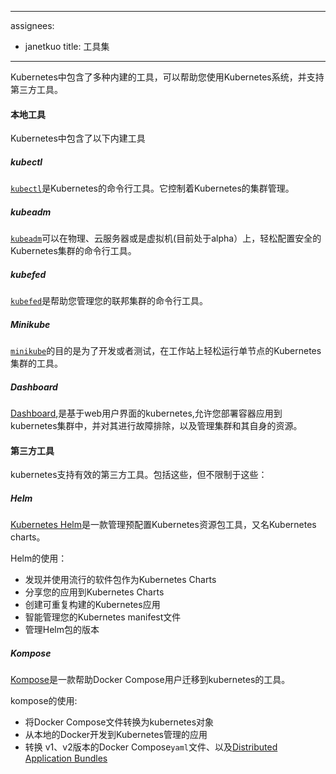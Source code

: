 <!--
---
assignees:
- janetkuo
title: Tools
---
-->
---
assignees:
- janetkuo
title: 工具集
---

<!--
Kubernetes contains several built-in tools to help you work with the Kubernetes system, and also supports third-party tooling.
-->

Kubernetes中包含了多种内建的工具，可以帮助您使用Kubernetes系统，并支持第三方工具。

<!--
#### Native Tools

Kubernetes contains the following built-in tools:
-->

#### 本地工具

Kubernetes中包含了以下内建工具

<!--
##### Kubectl 

[`kubectl`](/docs/user-guide/kubectl/) is the command line tool for Kubernetes. It controls the Kubernetes cluster manager.
-->

##### kubectl

[`kubectl`](/docs/user-guide/kubectl/)是Kubernetes的命令行工具。它控制着Kubernetes的集群管理。

<!--
##### Kubeadm 

[`kubeadm`](/docs/getting-started-guides/kubeadm/) is the command line tool for easily provisioning a secure Kubernetes cluster on top of physical or cloud servers or virtual machines (currently in alpha).
-->

##### kubeadm

[`kubeadm`](/docs/getting-started-guides/kubeadm/)可以在物理、云服务器或是虚拟机(目前处于alpha）上，轻松配置安全的Kubernetes集群的命令行工具。

<!--
##### Kubefed

[`kubefed`](/docs/tutorials/federation/set-up-cluster-federation-kubefed/) is the command line tool
to help you administrate your federated clusters.
-->

##### kubefed

[`kubefed`](/docs/tutorials/federation/set-up-cluster-federation-kubefed/)是帮助您管理您的联邦集群的命令行工具。

<!--
##### Minikube

[`minikube`](/docs/getting-started-guides/minikube/) is a tool that makes it
easy to run a single-node Kubernetes cluster locally on your workstation for
development and testing purposes.
-->

##### Minikube

[`minikube`](/docs/getting-started-guides/minikube/)的目的是为了开发或者测试，在工作站上轻松运行单节点的Kubernetes集群的工具。
<!--
##### Dashboard 

[Dashboard](/docs/tasks/web-ui-dashboard/), the web-based user interface of Kubernetes, allows you to deploy containerized applications
to a Kubernetes cluster, troubleshoot them, and manage the cluster and its resources itself. 
-->

##### Dashboard

[Dashboard](/docs/tasks/web-ui-dashboard/),是基于web用户界面的kubernetes,允许您部署容器应用到kubernetes集群中，并对其进行故障排除，以及管理集群和其自身的资源。

<!--
#### Third-Party Tools

Kubernetes supports various third-party tools. These include, but are not limited to:
-->

#### 第三方工具

kubernetes支持有效的第三方工具。包括这些，但不限制于这些：

<!--
##### Helm

[Kubernetes Helm](https://github.com/kubernetes/helm) is a tool for managing packages of pre-configured
Kubernetes resources, aka Kubernetes charts.

Use Helm to: 

* Find and use popular software packaged as Kubernetes charts
* Share your own applications as Kubernetes charts
* Create reproducible builds of your Kubernetes applications
* Intelligently manage your Kubernetes manifest files
* Manage releases of Helm packages
-->

##### Helm

[Kubernetes Helm](https://github.com/kubernetes/helm)是一款管理预配置Kubernetes资源包工具，又名Kubernetes charts。

Helm的使用：

* 发现并使用流行的软件包作为Kubernetes Charts
* 分享您的应用到Kubernetes Charts
* 创建可重复构建的Kubernetes应用
* 智能管理您的Kubernetes manifest文件
* 管理Helm包的版本
<!--
##### Kompose 

[Kompose](https://github.com/kubernetes-incubator/kompose) is a tool to help Docker Compose users move to Kubernetes. 

Use Kompose to:

* Translate a Docker Compose file into Kubernetes objects
* Go from local Docker development to managing your application via Kubernetes
* Convert v1 or v2 Docker Compose `yaml` files or [Distributed Application Bundles](https://docs.docker.com/compose/bundles/)
-->

##### Kompose

[Kompose](https://github.com/kubernetes-incubator/kompose)是一款帮助Docker Compose用户迁移到kubernetes的工具。

kompose的使用:

* 将Docker Compose文件转换为kubernetes对象
* 从本地的Docker开发到Kubernetes管理的应用
* 转换 v1、v2版本的Docker Compose`yaml`文件、以及[Distributed Application Bundles](https://docs.docker.com/compose/bundles/)

